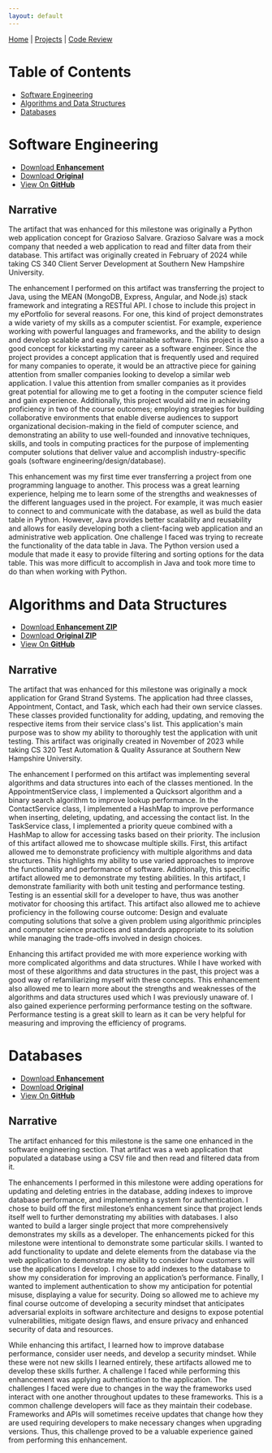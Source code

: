 ```yaml
---
layout: default
---
```


[Home](./) | [Projects](./projects) | [Code Review](https://snhu-my.sharepoint.com/:v:/g/personal/jacob_senior_snhu_edu/ES4U-5IozbhLmY7yaBhKva4BPKd-zv4oNN2zMp3OWLBOZQ?nav=eyJyZWZlcnJhbEluZm8iOnsicmVmZXJyYWxBcHAiOiJPbmVEcml2ZUZvckJ1c2luZXNzIiwicmVmZXJyYWxBcHBQbGF0Zm9ybSI6IldlYiIsInJlZmVycmFsTW9kZSI6InZpZXciLCJyZWZlcnJhbFZpZXciOiJNeUZpbGVzTGlua0NvcHkifX0&e=bVf24h)

# Table of Contents
* [Software Engineering](#SoftwareEngineering)
* [Algorithms and Data Structures](#AlgorithmsAndDataStructures)
* [Databases](#Databases)

<a id="SoftwareEngineering"></a>
# Software Engineering

<ul class="downloads">
  <li><a href="SoftwareEngineeringEnhancement/Grazioso-SoftwareEngineering.zip">Download <b>Enhancement</b></a></li>
  <li><a href="SoftwareEngineeringEnhancement/OriginalSoftwareEngineeringArtifact.zip">Download <b>Original</b></a></li>
  <li><a href="https://github.com/jsenior326/jsenior326.github.io/tree/main/SoftwareEngineeringEnhancement">View On <b>GitHub</b></a></li>
</ul>

## Narrative
The artifact that was enhanced for this milestone was originally a Python web application concept for Grazioso Salvare. Grazioso Salvare was a mock company that needed a web application to read and filter data from their database. This artifact was originally created in February of 2024 while taking CS 340 Client Server Development at Southern New Hampshire University. 

The enhancement I performed on this artifact was transferring the project to Java, using the MEAN (MongoDB, Express, Angular, and Node.js) stack framework and integrating a RESTful API. I chose to include this project in my ePortfolio for several reasons. For one, this kind of project demonstrates a wide variety of my skills as a computer scientist. For example, experience working with powerful languages and frameworks, and the ability to design and develop scalable and easily maintainable software. This project is also a good concept for kickstarting my career as a software engineer. Since the project provides a concept application that is frequently used and required for many companies to operate, it would be an attractive piece for gaining attention from smaller companies looking to develop a similar web application. I value this attention from smaller companies as it provides great potential for allowing me to get a footing in the computer science field and gain experience. Additionally, this project would aid me in achieving proficiency in two of the course outcomes; employing strategies for building collaborative environments that enable diverse audiences to support organizational decision-making in the field of computer science, and demonstrating an ability to use well-founded and innovative techniques, skills, and tools in computing practices for the purpose of implementing computer solutions that deliver value and accomplish industry-specific goals (software engineering/design/database). 

This enhancement was my first time ever transferring a project from one programming language to another. This process was a great learning experience, helping me to learn some of the strengths and weaknesses of the different languages used in the project. For example, it was much easier to connect to and communicate with the database, as well as build the data table in Python. However, Java provides better scalability and reusability and allows for easily developing both a client-facing web application and an administrative web application. One challenge I faced was trying to recreate the functionality of the data table in Java. The Python version used a module that made it easy to provide filtering and sorting options for the data table. This was more difficult to accomplish in Java and took more time to do than when working with Python.

<a id="AlgorithmsAndDataStructures"></a>
# Algorithms and Data Structures

<ul class="downloads">
  <li><a href="./AlgorithmsAndDataStructuresEnhancement/GrandStrandSystems.zip">Download <b>Enhancement ZIP</b></a></li>
  <li><a href="./AlgorithmsAndDataStructuresEnhancement/OriginalAlgorithmsAndDataStructuresArtifact.zip">Download <b>Original ZIP</b></a></li>
  <li><a href="https://github.com/jsenior326/jsenior326.github.io/tree/main/AlgorithmsAndDataStructuresEnhancement">View On <b>GitHub</b></a></li>
</ul>

## Narrative
The artifact that was enhanced for this milestone was originally a mock application for Grand Strand Systems. The application had three classes, Appointment, Contact, and Task, which each had their own service classes. These classes provided functionality for adding, updating, and removing the respective items from their service class's list. This application's main purpose was to show my ability to thoroughly test the application with unit testing. This artifact was originally created in November of 2023 while taking CS 320 Test Automation & Quality Assurance at Southern New Hampshire University. 

The enhancement I performed on this artifact was implementing several algorithms and data structures into each of the classes mentioned. In the AppointmentService class, I implemented a Quicksort algorithm and a binary search algorithm to improve lookup performance. In the ContactService class, I implemented a HashMap to improve performance when inserting, deleting, updating, and accessing the contact list. In the TaskService class, I implemented a priority queue combined with a HashMap to allow for accessing tasks based on their priority. The inclusion of this artifact allowed me to showcase multiple skills. First, this artifact allowed me to demonstrate proficiency with multiple algorithms and data structures. This highlights my ability to use varied approaches to improve the functionality and performance of software. Additionally, this specific artifact allowed me to demonstrate my testing abilities. In this artifact, I demonstrate familiarity with both unit testing and performance testing. Testing is an essential skill for a developer to have, thus was another motivator for choosing this artifact. This artifact also allowed me to achieve proficiency in the following course outcome: Design and evaluate computing solutions that solve a given problem using algorithmic principles and computer science practices and standards appropriate to its solution while managing the trade-offs involved in design choices. 

Enhancing this artifact provided me with more experience working with more complicated algorithms and data structures. While I have worked with most of these algorithms and data structures in the past, this project was a good way of refamiliarizing myself with these concepts. This enhancement also allowed me to learn more about the strengths and weaknesses of the algorithms and data structures used which I was previously unaware of. I also gained experience performing performance testing on the software. Performance testing is a great skill to learn as it can be very helpful for measuring and improving the efficiency of programs.

<a id="Databases"></a>
# Databases

<ul class="downloads">
  <li><a href="DatabaseEnhancement/Grazioso-Databases.zip">Download <b>Enhancement</b></a></li>
  <li><a href="DatabaseEnhancement/OriginalDatabaseArtifact.zip">Download <b>Original</b></a></li>
  <li><a href="https://github.com/jsenior326/jsenior326.github.io/tree/main/DatabaseEnhancement">View On <b>GitHub</b></a></li>
</ul>

## Narrative
The artifact enhanced for this milestone is the same one enhanced in the software engineering section. That artifact was a web application that populated a database using a CSV file and then read and filtered data from it. 

The enhancements I performed in this milestone were adding operations for updating and deleting entries in the database, adding indexes to improve database performance, and implementing a system for authentication. I chose to build off the first milestone’s enhancement since that project lends itself well to further demonstrating my abilities with databases. I also wanted to build a larger single project that more comprehensively demonstrates my skills as a developer. The enhancements picked for this milestone were intentional to demonstrate some particular skills. I wanted to add functionality to update and delete elements from the database via the web application to demonstrate my ability to consider how customers will use the applications I develop. I chose to add indexes to the database to show my consideration for improving an application’s performance. Finally, I wanted to implement authentication to show my anticipation for potential misuse, displaying a value for security. Doing so allowed me to achieve my final course outcome of developing a security mindset that anticipates adversarial exploits in software architecture and designs to expose potential vulnerabilities, mitigate design flaws, and ensure privacy and enhanced security of data and resources. 

While enhancing this artifact, I learned how to improve database performance, consider user needs, and develop a security mindset. While these were not new skills I learned entirely, these artifacts allowed me to develop these skills further. A challenge I faced while performing this enhancement was applying authentication to the application. The challenges I faced were due to changes in the way the frameworks used interact with one another throughout updates to these frameworks. This is a common challenge developers will face as they maintain their codebase. Frameworks and APIs will sometimes receive updates that change how they are used requiring developers to make necessary changes when upgrading versions. Thus, this challenge proved to be a valuable experience gained from performing this enhancement.
